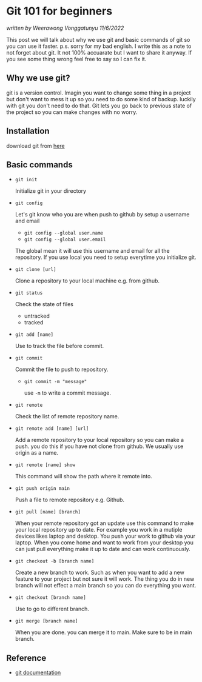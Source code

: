 # Git 101 for beginners
*written by Weerawong Vonggatunyu 11/6/2022*

This post we will talk about why we use git and basic commands of git so you can use it faster. p.s. sorry for my bad english.
I write this as a note to not forget about git. It not 100% accuarate but I want to share it anyway. If you see some thing wrong feel free to say so I can fix it.

## Why we use git?
git is a version control. Imagin you want to change some thing in a project but don't want to mess it up so you need to do some kind of backup. luckily with git you don't need to do that. Git lets you go back to previous state of the project so you can make changes with no worry.

## Installation
download git from [here](https://git-scm.com/downloads)

## Basic commands
- `git init` 
    
    Initialize git in your directory
    
- `git config` 

    Let's git know who you are when push to github by setup a username and email
    - `git config --global user.name` 
    - `git config --global user.email` 
    
    The global mean it will use this username and email for all the repository. If you use local you need to setup everytime you initialize git.

- `git clone [url]` 

    Clone a repository to your local machine e.g. from github.

- `git status` 

    Check the state of files 
    - untracked
    - tracked

- `git add [name]` 

    Use to track the file before commit.

- `git commit` 
    
    Commit the file to push to repository.
    - `git commit -m "message"` 
        
        use `-m` to write a commit message.

- `git remote`

    Check the list of remote repository name.

- `git remote add [name] [url]`

    Add a remote repository to your local repository so you can make a push. you do this if you have not clone from github.
    We usually use origin as a name.

- `git remote [name] show` 

    This command will show the path where it remote into.

- `git push origin main` 

    Push a file to remote repository e.g. Github.

- `git pull [name] [branch]` 

    When your remote repository got an update use this command to make your local repository up to date. For example you work in a mutiple devices likes laptop and desktop. You push your work to github via your laptop. When you come home and want to work from your desktop you can just pull everything make it up to date and can work continuously.

- `git checkout -b [branch name]` 

    Create a new branch to work.
Such as when you want to add a new feature to your project but not sure it will work. The thing you do in new branch will not effect a main branch so you can do everything you want.

- `git checkout [branch name]` 

    Use to go to different branch.

- `git merge [branch name]`

     When you are done. you can merge it to main. Make sure to be in main branch.

## Reference
- [git documentation](https://git-scm.com/doc)

